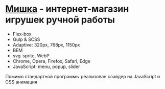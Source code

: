 # [Мишка](https://privetadel.github.io/Mishka/) - интернет-магазин игрушек ручной работы

- Flex-box
- Gulp & SCSS
- Adaptive: 320px, 768px, 1150px
- BEM 
- svg-sprite, WebP
- Chrome, Opera, Firefox, Safari, Edge
- JavaScript: menu, popup, slider

Помимо стандартной программы реализован слайдер на JavaScript и CSS анимация